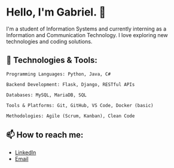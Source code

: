 # Hello, I'm Gabriel. 👋

I'm a student of Information Systems and currently interning as a Information and Communication Technology. I love exploring new technologies and coding solutions.

## 🔧 Technologies & Tools:
    Programming Languages: Python, Java, C#

    Backend Development: Flask, Django, RESTful APIs

    Databases: MySQL, MariaDB, SQL

    Tools & Platforms: Git, GitHub, VS Code, Docker (basic)

    Methodologies: Agile (Scrum, Kanban), Clean Code

## 📫 How to reach me:
- [LinkedIn](https://www.linkedin.com/in/gabrieldrabelo/)
- [Email](gari.rabelo@gmail.com)
